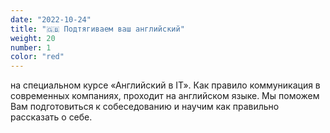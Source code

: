 ```yaml
---
date: "2022-10-24"
title: "🇬🇧 Подтягиваем ваш английский"
weight: 20
number: 1
color: "red"
---
```


на специальном курсе «Английский в IT». Как правило коммуникация в современных компаниях, проходит на английском языке. Мы поможем Вам подготовиться к собеседованию и научим как правильно рассказать о себе.
